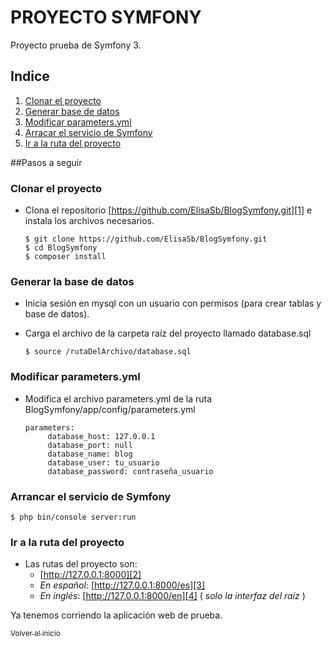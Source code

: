 <a name="inicio"></a>
# PROYECTO SYMFONY

Proyecto prueba de Symfony 3.

## Indice

1. [Clonar el proyecto](#clonar)
2. [Generar base de datos](#baseDatos)
3. [Modificar parameters.yml](#parameters)
4. [Arracar el servicio de Symfony](#run)
5. [Ir a la ruta del proyecto](#ruta)

##Pasos a seguir

<a name="clonar"></a>
### Clonar el proyecto

 * Clona el repositorio [https://github.com/ElisaSb/BlogSymfony.git][1] e instala los archivos necesarios.
    
       $ git clone https://github.com/ElisaSb/BlogSymfony.git
       $ cd BlogSymfony
       $ composer install

<a name="baseDatos"></a>
### Generar la base de datos   
 
   * Inicia sesión en mysql con un usuario con permisos (para crear tablas y base de datos).
   * Carga el archivo de la carpeta raíz del proyecto llamado database.sql
    
         $ source /rutaDelArchivo/database.sql

<a name="parameters"></a>
### Modificar parameters.yml
           
 * Modifica el archivo parameters.yml de la ruta BlogSymfony/app/config/parameters.yml
 
       parameters:
            database_host: 127.0.0.1
            database_port: null
            database_name: blog
            database_user: tu_usuario
            database_password: contraseña_usuario
      
<a name="run"></a>
### Arrancar el servicio de Symfony
  
    $ php bin/console server:run
        
<a name="ruta"></a>
### Ir a la ruta del proyecto

  * Las rutas del proyecto son:
    * [http://127.0.0.1:8000][2]
    * *En español*: [http://127.0.0.1:8000/es][3]
    * *En inglés*: [http://127.0.0.1:8000/en][4] ( *solo la interfaz del raíz* )

Ya tenemos corriendo la aplicación web de prueba.

[<sub>Volver al inicio</sub>](#inicio)

[1]:  https://github.com/ElisaSb/BlogSymfony.git
[2]:  http://127.0.0.1:8000
[3]:  http://127.0.0.1:8000/es
[4]:  http://127.0.0.1:8000/en
